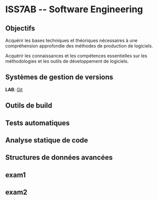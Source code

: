 ISS7AB -- Software Engineering
====

## Objectifs
Acquérir les bases techniques et théoriques nécessaires à une compréhension approfondie des méthodes de production de logiciels.

Acquérir les connaissances et les compétences essentielles sur les méthodologies et les outils de développement de logiciels.

## Systèmes de gestion de versions 
**LAB**: [Git](https://github.com/pemoreau/se1-mines-nancy/blob/master/labs/git.md)

## Outils de build

## Tests automatiques

## Analyse statique de code

## Structures de données avancées

## exam1
## exam2

